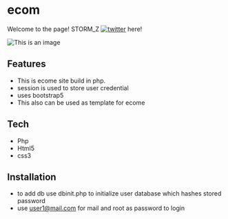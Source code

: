 # ecom

Welcome to the page! STORM_Z [![twitter](https://img.shields.io/badge/twitter-1DA1F2?style=for-the-badge&logo=twitter&logoColor=white)](https://twitter.com/jayarya017) here!

![This is an image](https://myoctocat.com/assets/images/base-octocat.svg)

 
 ## Features
  + This is ecome site build in php.
  + session is used to store user credential
  + uses bootstrap5
  + This also can be used as template for ecome
  
 ## Tech
 + Php
 + Html5
 + css3
 
 ## Installation
 + to add db use dbinit.php to initialize user database which hashes stored password
 + use user1@mail.com for mail and root as password to login

